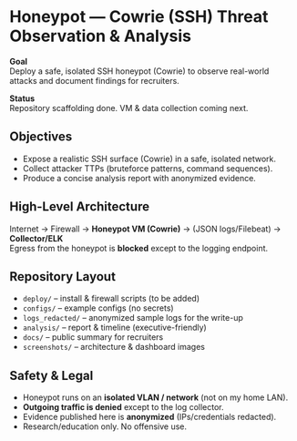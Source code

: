 # Honeypot — Cowrie (SSH) Threat Observation & Analysis

**Goal**  
Deploy a safe, isolated SSH honeypot (Cowrie) to observe real-world attacks and document findings for recruiters.

**Status**  
Repository scaffolding done. VM & data collection coming next.

## Objectives
- Expose a realistic SSH surface (Cowrie) in a safe, isolated network.
- Collect attacker TTPs (bruteforce patterns, command sequences).
- Produce a concise analysis report with anonymized evidence.

## High-Level Architecture
Internet → Firewall → **Honeypot VM (Cowrie)** → (JSON logs/Filebeat) → **Collector/ELK**  
Egress from the honeypot is **blocked** except to the logging endpoint.

## Repository Layout
- `deploy/` – install & firewall scripts (to be added)
- `configs/` – example configs (no secrets)
- `logs_redacted/` – anonymized sample logs for the write-up
- `analysis/` – report & timeline (executive-friendly)
- `docs/` – public summary for recruiters
- `screenshots/` – architecture & dashboard images

## Safety & Legal
- Honeypot runs on an **isolated VLAN / network** (not on my home LAN).
- **Outgoing traffic is denied** except to the log collector.
- Evidence published here is **anonymized** (IPs/credentials redacted).
- Research/education only. No offensive use.
